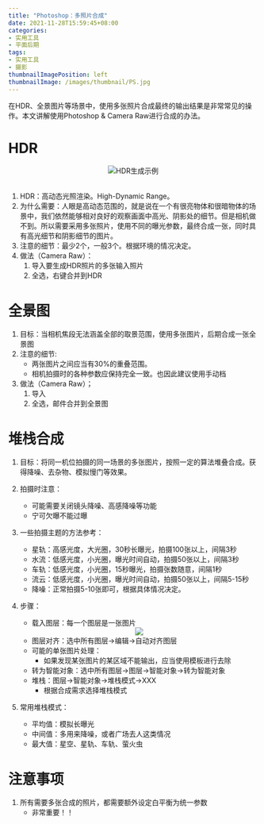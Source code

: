 ```yaml
---
title: "Photoshop：多照片合成"
date: 2021-11-28T15:59:45+08:00
categories:
- 实用工具
- 平面后期
tags:
- 实用工具
- 摄影
thumbnailImagePosition: left
thumbnailImage: /images/thumbnail/PS.jpg
---
```

在HDR、全景图片等场景中，使用多张照片合成最终的输出结果是非常常见的操作。本文讲解使用Photoshop & Camera Raw进行合成的办法。
<!--more-->
# HDR
<center><img src='/images/Photoshop/ACR_HDR.png'>HDR生成示例</center></br>

1. HDR：高动态光照渲染。High-Dynamic Range。
1. 为什么需要：人眼是高动态范围的，就是说在一个有很亮物体和很暗物体的场景中，我们依然能够相对良好的观察画面中高光、阴影处的细节。但是相机做不到。所以需要采用多张照片，使用不同的曝光参数，最终合成一张，同时具有高光细节和阴影细节的图片。
1. 注意的细节：最少2个，一般3个。根据环境的情况决定。
1. 做法（Camera Raw）：
    1. 导入要生成HDR照片的多张输入照片
    1. 全选，右键合并到HDR

# 全景图
1. 目标：当相机焦段无法涵盖全部的取景范围，使用多张图片，后期合成一张全景图
1. 注意的细节:
    - 两张图片之间应当有30%的重叠范围。
    - 相机拍摄时的各种参数应保持完全一致。也因此建议使用手动档
1. 做法（Camera Raw）；
    1. 导入
    1. 全选，邮件合并到全景图

# 堆栈合成
1. 目标：将同一机位拍摄的同一场景的多张图片，按照一定的算法堆叠合成。获得降噪、去杂物、模拟慢门等效果。
1. 拍摄时注意：
    - 可能需要关闭镜头降噪、高感降噪等功能
    - 宁可欠曝不能过曝
1. 一些拍摄主题的方法参考：
    - 星轨：高感光度，大光圈，30秒长曝光，拍摄100张以上，间隔3秒
    - 水流：低感光度，小光圈，曝光时间自动，拍摄50张以上，间隔3秒
    - 车轨：低感光度，小光圈，15秒曝光，拍摄张数随意，间隔1秒
    - 流云：低感光度，小光圈，曝光时间自动，拍摄50张以上，间隔5-15秒
    - 降噪：正常拍摄5-10张即可，根据具体情况决定。
1. 步骤：
    - 载入图层：每一个图层是一张图片
    <center><img src='/images/Photoshop/Adjust_LayerAlign.png'></center>
    
    - 图层对齐：选中所有图层->编辑->自动对齐图层
    - 可能的单张图片处理：
        - 如果发现某张图片的某区域不能输出，应当使用模板进行去除
    - 转为智能对象：选中所有图层->图层->智能对象->转为智能对象
    - 堆栈：图层->智能对象->堆栈模式->XXX
        - 根据合成需求选择堆栈模式
1. 常用堆栈模式：
    - 平均值：模拟长曝光
    - 中间值：多用来降噪，或者广场去人这类情况
    - 最大值：星空、星轨、车轨、萤火虫

# 注意事项
1. 所有需要多张合成的照片，都需要额外设定白平衡为统一参数
    - 非常重要！！